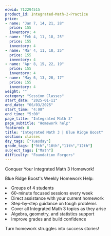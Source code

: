```yaml
---
ecwid: 712294515
product_id: Integrated-Math-3-Practice
price:
- name: "Jan 7, 14, 21, 28"
  price: 155
  inventory: 4
- name: "Feb 4, 11, 18, 25"
  price: 155
  inventory: 4
- name: "Mar 4, 11, 18, 25"
  price: 155
  inventory: 4
- name: "Apr 8, 15, 22, 19"
  price: 155
  inventory: 4
- name: "May 6, 13, 20, 17"
  price: 155
  inventory: 4
weight: ""
category: "Session Classes"
start_date: "2025-01-11"
end_date: "06/03/2025"
start_time: "4:00"
end_time: "5:00"
page_title: "Integrated Math 3"
page_subtitle: "Homework help"
featured: 0
title: "Integrated Math 3 | Blue Ridge Boost"
section: classes
day_tags: ["Tuesday"]
grade_tags: ["9th","10th","11th","12th"]
subject_tags: ["Math"]
difficulty: "Foundation Forgers"
---
```

<p>Conquer Your Integrated Math 3 Homework!</p><p>Blue Ridge Boost's Weekly Homework Help:</p><li>Groups of 4 students</li><li>60-minute focused sessions every week</li><li>Direct assistance with your current homework</li><li>Step-by-step guidance on tough problems</li><li>Cover all Integrated Math 3 topics as they arise</li><li>Algebra, geometry, and statistics support</li><li>Improve grades and build confidence</li><p>Turn homework struggles into success stories!</p>
